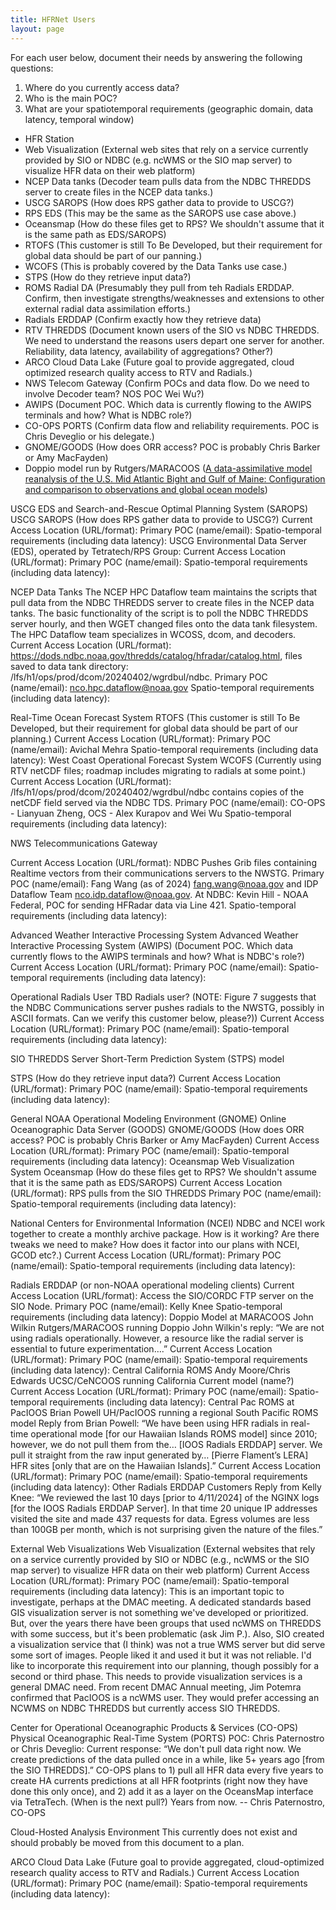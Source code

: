 ```yaml
---
title: HFRNet Users
layout: page
---
```


For each user below, document their needs by answering the following questions:

1. Where do you currently access data?
2. Who is the main POC?
3. What are your spatiotemporal requirements (geographic domain, data latency, temporal window)

- HFR Station
- Web Visualization (External web sites that rely on a service currently provided by SIO or NDBC (e.g. ncWMS or the SIO map server) to visualize HFR data on their web platform)
- NCEP Data tanks (Decoder team pulls data from the NDBC THREDDS server to create files in the NCEP data tanks.)
- USCG SAROPS (How does RPS gather data to provide to USCG?)
- RPS EDS (This may be the same as the SAROPS use case above.)
- Oceansmap (How do these files get to RPS?  We shouldn't assume that it is the same path as EDS/SAROPS)
- RTOFS (This customer is still To Be Developed, but their requirement for global data should be part of our panning.)
- WCOFS (This is probably covered by the Data Tanks use case.)
- STPS (How do they retrieve input data?)
- ROMS Radial DA (Presumably they pull from teh Radials ERDDAP.  Confirm, then investigate strengths/weaknesses and extensions to other external radial data assimilation efforts.)
- Radials ERDDAP (Confirm exactly how they retrieve data)
- RTV THREDDS (Document known users of the SIO vs NDBC THREDDS.  We need to understand the reasons users depart one server for another.  Reliability, data latency, availability of aggregations? Other?)
- ARCO Cloud Data Lake (Future goal to provide aggregated, cloud optimized research quality access to RTV and Radials.)
- NWS Telecom Gateway (Confirm POCs and data flow.  Do we need to involve Decoder team?  NOS POC Wei Wu?)
- AWIPS (Document POC.  Which data is currently flowing to the AWIPS terminals and how?  What is NDBC role?)
- CO-OPS PORTS (Confirm data flow and reliability requirements.  POC is Chris Deveglio or his delegate.)
- GNOME/GOODS (How does ORR access?  POC is probably Chris Barker or Amy MacFayden)
- Doppio model run by Rutgers/MARACOOS ([A data-assimilative model reanalysis of the U.S. Mid Atlantic Bight and Gulf of Maine: Configuration and comparison to observations and global ocean models](https://www.sciencedirect.com/science/article/pii/S0079661122001781))


USCG EDS and Search-and-Rescue Optimal Planning System (SAROPS)
USCG SAROPS (How does RPS gather data to provide to USCG?)
Current Access Location (URL/format): 
Primary POC (name/email):
Spatio-temporal requirements (including data latency):
USCG Environmental Data Server (EDS), operated by Tetratech/RPS Group: 
Current Access Location (URL/format): 
Primary POC (name/email):
Spatio-temporal requirements (including data latency):

NCEP Data Tanks 
The NCEP HPC Dataflow team maintains the scripts that pull data from the NDBC THREDDS server to create files in the NCEP data tanks.  The basic functionality of the script is to poll the NDBC THREDDS server hourly, and then WGET changed files onto the data tank filesystem.  The HPC Dataflow team specializes in WCOSS, dcom, and decoders. 
Current Access Location (URL/format): https://dods.ndbc.noaa.gov/thredds/catalog/hfradar/catalog.html, files saved to data tank directory: /lfs/h1/ops/prod/dcom/20240402/wgrdbul/ndbc. 
Primary POC (name/email): nco.hpc.dataflow@noaa.gov 
Spatio-temporal requirements (including data latency):

Real-Time Ocean Forecast System
RTOFS (This customer is still To Be Developed, but their requirement for global data should be part of our planning.)
Current Access Location (URL/format): 
Primary POC (name/email): Avichal Mehra
Spatio-temporal requirements (including data latency):
West Coast Operational Forecast System
WCOFS (Currently using RTV netCDF files; roadmap includes migrating to radials at some point.)
Current Access Location (URL/format): /lfs/h1/ops/prod/dcom/20240402/wgrdbul/ndbc contains copies of the netCDF field served via the NDBC TDS.
Primary POC (name/email): CO-OPS - Lianyuan Zheng, OCS - Alex Kurapov and Wei Wu
Spatio-temporal requirements (including data latency):

NWS Telecommunications Gateway


Current Access Location (URL/format): NDBC Pushes Grib files containing Realtime vectors from their communications servers to the NWSTG.
Primary POC (name/email): Fang Wang (as of 2024) fang.wang@noaa.gov and IDP Dataflow Team nco.idp.dataflow@noaa.gov.  At NDBC: Kevin Hill - NOAA Federal, POC for sending HFRadar data via Line 421.
Spatio-temporal requirements (including data latency): 

Advanced Weather Interactive Processing System
Advanced Weather Interactive Processing System (AWIPS) (Document POC.  Which data currently flows to the AWIPS terminals and how?  What is NDBC's role?)
Current Access Location (URL/format): 
Primary POC (name/email):
Spatio-temporal requirements (including data latency):

Operational Radials User TBD
Radials user? (NOTE: Figure 7 suggests that the NDBC Communications server pushes radials to the NWSTG, possibly in ASCII formats.  Can we verify this customer below, please?))
Current Access Location (URL/format): 
Primary POC (name/email):
Spatio-temporal requirements (including data latency):

SIO THREDDS Server
Short-Term Prediction System (STPS) model

STPS (How do they retrieve  input data?)
Current Access Location (URL/format): 
Primary POC (name/email):
Spatio-temporal requirements (including data latency):

General NOAA Operational Modeling Environment (GNOME) Online Oceanographic Data Server (GOODS)
GNOME/GOODS (How does ORR access?  POC is probably Chris Barker or Amy MacFayden)
Current Access Location (URL/format): 
Primary POC (name/email):
Spatio-temporal requirements (including data latency):
Oceansmap Web Visualization System
Oceansmap (How do these files get to RPS?  We shouldn't assume that it is the same path as EDS/SAROPS)
Current Access Location (URL/format): RPS pulls from the SIO THREDDS
Primary POC (name/email):
Spatio-temporal requirements (including data latency):


National Centers for Environmental Information (NCEI)
NDBC and NCEI work together to create a monthly archive package.  How is it working?  Are there tweaks we need to make?  How does it factor into our plans with NCEI, GCOD etc?.)
Current Access Location (URL/format): 
Primary POC (name/email):
Spatio-temporal requirements (including data latency):



Radials ERDDAP (or non-NOAA operational modeling clients)
Current Access Location (URL/format): Access the SIO/CORDC FTP server on the SIO Node.
Primary POC (name/email): Kelly Knee
Spatio-temporal requirements (including data latency):
Doppio Model at MARACOOS
John Wilkin Rutgers/MARACOOS running Doppio
John Wilkin's reply:  “We are not using radials operationally. However, a resource like the radial server is essential to future experimentation….”
Current Access Location (URL/format): 
Primary POC (name/email):
Spatio-temporal requirements (including data latency):
Central California ROMS
Andy Moore/Chris Edwards UCSC/CeNCOOS running California Current model (name?)
Current Access Location (URL/format): 
Primary POC (name/email):
Spatio-temporal requirements (including data latency):
Central Pac ROMS at PacIOOS
Brian Powell UH/PacIOOS running a regional South Pacific ROMS model
Reply from Brian Powell:  “We have been using HFR radials in real-time operational mode [for our Hawaiian Islands ROMS model] since 2010; however, we do not pull them from the… [IOOS Radials ERDDAP] server. We pull it straight from the raw input generated by… [Pierre Flament’s LERA] HFR sites [only that are on the Hawaiian Islands].”
Current Access Location (URL/format): 
Primary POC (name/email):
Spatio-temporal requirements (including data latency):
Other Radials ERDDAP Customers
Reply from Kelly Knee:  “We reviewed the last 10 days [prior to 4/11/2024] of the NGINX logs [for the IOOS Radials ERDDAP Server].  In that time 20 unique IP addresses visited the site and made 437 requests for data.  Egress volumes are less than 100GB per month, which is not surprising given the nature of the files.”

External Web Visualizations
Web Visualization (External websites that rely on a service currently provided by SIO or NDBC (e.g., ncWMS or the SIO map server) to visualize HFR data on their web platform)
Current Access Location (URL/format): 
Primary POC (name/email):
Spatio-temporal requirements (including data latency):
This is an important topic to investigate, perhaps at the DMAC meeting.  A dedicated standards based GIS visualization server is not something we've developed or prioritized.  But, over the years there have been groups that used ncWMS on THREDDS with some success, but it's been problematic (ask Jim P.).  Also, SIO created a visualization service that (I think) was not a true WMS server but did serve some sort of images.  People liked it and used it but it was not reliable.  I'd like to incorporate this requirement into our planning, though possibly for a second or third phase.  This needs to provide visualization services is a general DMAC need.
From recent DMAC Annual meeting, Jim Potemra confirmed that PacIOOS is a ncWMS user.  They would prefer accessing an NCWMS on NDBC THREDDS but currently access SIO THREDDS.



Center for Operational Oceanographic Products & Services (CO-OPS) Physical Oceanographic Real-Time System (PORTS)
POC: Chris Paternostro or Chris Deveglio:
Current response: “We don't pull data right now. We create predictions of the data pulled once in a while, like 5+ years ago [from the SIO THREDDS].” CO-OPS plans to 1) pull all HFR data every five years to create HA currents predictions at all HFR footprints (right now they have done this only once), and 2) add it as a layer on the OceansMap interface via TetraTech.  (When is the next pull?) Years from now.  -- Chris Paternostro, CO-OPS
 
Cloud-Hosted Analysis Environment
This currently does not exist and should probably be moved from this document to a plan.  

ARCO Cloud Data Lake (Future goal to provide aggregated, cloud-optimized research quality access to RTV and Radials.)
Current Access Location (URL/format): 
Primary POC (name/email):
Spatio-temporal requirements (including data latency):

